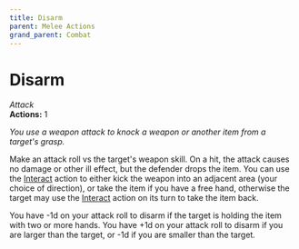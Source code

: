 ```yaml
---
title: Disarm
parent: Melee Actions
grand_parent: Combat
---
```


# Disarm
*Attack*<br>
**Actions:** 1

*You use a weapon attack to knock a weapon or another item from a target's grasp.*

Make an attack roll vs the target's weapon skill. On a hit, the attack causes no damage or other ill effect, but the defender drops the item. You can use the [Interact](https://stormchaserroleplaying.com/stormchaserRPG/Combat/Actions/Interact/) action to either kick the weapon into an adjacent area (your choice of direction), or take the item if you have a free hand, otherwise the target may use the [Interact](https://stormchaserroleplaying.com/stormchaserRPG/Combat/Actions/Interact/) action on its turn to take the item back.

You have -1d on your attack roll to disarm if the target is holding the item with two or more hands. You have +1d on your attack roll to disarm if you are larger than the target, or -1d if you are smaller than the target.
